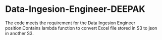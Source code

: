 # Data-Ingesion-Engineer-DEEPAK
The code meets the requirement for the Data Ingesion Engineer position.Contains lambda function to convert Excel file stored in S3 to json in another S3.
